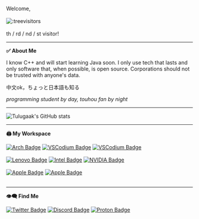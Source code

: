 Welcome,<br/><br/> ![:treevisitors](https://count.getloli.com/@treevisitors?name=treevisitors&theme=booru-touhoulat&padding=7&offset=0&align=top&scale=1&pixelated=1&darkmode=auto)<br/><br/>
th / rd / nd / st visitor!

---
**✅ About Me**

I know C++ and will start learning Java soon. I only use tech that lasts and only software that, when possible, is open source. Corporations should not be trusted with anyone's data.

中文ok，ちょっと日本語も知る

*programming student by day, touhou fan by night*

---

![Tulugaak's GitHub stats](https://github-readme-stats.vercel.app/api?username=tulugaak&show_icons=true&theme=midnight-purple)

---

**🖨️ My Workspace**

<div id="badges">
  <a href="https://archlinux.org/">
    <img src="https://img.shields.io/badge/Arch_Linux-4B4B4B?style=for-the-badge&logo=archlinux&logoColor=blue" alt="Arch Badge"/></a>
  <a href="https://vscodium.com/">
    <img src="https://img.shields.io/badge/VSCodium-4B4B4B?style=for-the-badge&logo=vscodium&logoColor=blue" alt="VSCodium Badge"/></a>
  <a href="https://firefox.com/">
    <img src="https://img.shields.io/badge/Hardened_Firefox-orange?style=for-the-badge&logo=firefox&logoColor=white" alt="VSCodium Badge"/></a>
</div><br/>

<div id="badges">
  <a href="https://lenovo.com/">
    <img src="https://img.shields.io/badge/Thinkpad_P52-CF3434?style=for-the-badge&logo=lenovo&logoColor=white" alt="Lenovo Badge"/></a>
  <a href="https://intel.com/">
    <img src="https://img.shields.io/badge/i7_8750H-blue?style=for-the-badge&logo=intel&logoColor=white" alt="Intel Badge"/></a>
  <a href="https://nvidia.com/">
    <img src="https://img.shields.io/badge/Quadro_P1000-green?style=for-the-badge&logo=nvidia&logoColor=white" alt="NVIDIA Badge"/></a>
</div><br/>

<div id="badges">
  <a href="https://apple.com/">
    <img src="https://img.shields.io/badge/iPhone_SE_1st_Gen-4B4B4B?style=for-the-badge&logo=apple&logoColor=white" alt="Apple Badge"/></a>
  <a href="https://apple.com/">
    <img src="https://img.shields.io/badge/iPad_Mini_2-4B4B4B?style=for-the-badge&logo=apple&logoColor=white" alt="Apple Badge"/></a>
</div><br/>

---

**👁️‍🗨️ Find Me**

<div id="badges">
  <a href="https://x.com/tulugaak1">
    <img src="https://img.shields.io/badge/My_Xwitter-blue?style=for-the-badge&logo=x&logoColor=white" alt="Twitter Badge"/></a>
  <a href="https://discord.com">
    <img src="https://img.shields.io/badge/.tulugaak-blue?style=for-the-badge&logo=discord&logoColor=white" alt="Discord Badge"/></a>
  <a href="mailto:astronaut898@proton.me">
    <img src="https://img.shields.io/badge/Email_Me-purple?style=for-the-badge&logo=protonmail&logoColor=white" alt="Proton Badge"/></a>
